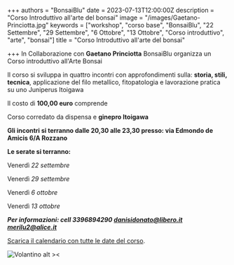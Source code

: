 +++
authors = "BonsaiBlu"
date = 2023-07-13T12:00:00Z
description = "Corso Introduttivo all'arte del bonsai"
image = "/images/Gaetano-Princiotta.jpg"
keywords = ["workshop", "corso base", "BonsaiBlu", "22 Settembre", "29 Settembre", "6 Ottobre", "13 Ottobre", "Corso introduttivo", "arte", "bonsai"]
title = "Corso Introduttivo all'arte del bonsai"

+++
In Collaborazione con **Gaetano Princiotta** BonsaiBlu organizza un Corso introduttivo
all'Arte Bonsai

Il corso si sviluppa in quattro incontri con approfondimenti sulla: **storia, stili, tecnica**, applicazione del filo metallico, fitopatologia e lavorazione pratica su uno Juniperus Itoigawa

Il costo di **100,00 euro** comprende

Corso corredato da dispensa e **ginepro Itoigawa**

**Gli incontri si terranno dalle 20,30 alle 23,30 presso: via Edmondo de Amicis 6/A Rozzano**

**Le serate si terranno:**

Venerdì *22 settembre*

Venerdì *29 settembre*

Venerdì *6 ottobre*

Venerdì *13 ottobre*

***Per informazioni: cell 3396894290 danisidonato@libero.it merilu2@alice.it***

[Scarica il calendario con tutte le date del corso](https://bonsaiblu.it/images/Corso-Itroduttivo-2023.ics).

![Volantino alt ><](/images/corso-introduttivo.jpeg "Volantino")
